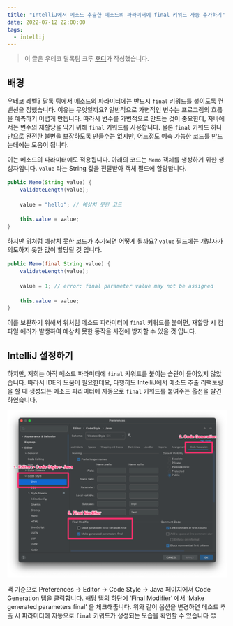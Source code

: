 ```yaml
---
title: "IntelliJ에서 메소드 추출한 메소드의 파라미터에 final 키워드 자동 추가하기"
date: 2022-07-12 22:00:00
tags:
  - intellij
---
```


> 이 글은 우테코 달록팀 크루 [후디](https://github.com/devHudi)가 작성했습니다.

## 배경

우테코 레벨3 달록 팀에서 메소드의 파라미터에는 반드시 `final` 키워드를 붙이도록 컨벤션을 정했습니다. 이유는 무엇일까요? 일반적으로 가변적인 변수는 프로그램의 흐름을 예측하기 어렵게 만듭니다. 따라서 변수를 가변적으로 만드는 것이 중요한데, 자바에서는 변수의 재할당을 막기 위해 `final` 키워드를 사용합니다. 물론 `final` 키워드 하나만으로 완전한 불변을 보장하도록 만들수는 없지만, 어느정도 예측 가능한 코드를 만드는데에는 도움이 됩니다.

이는 메소드의 파라미터에도 적용됩니다. 아래의 코드는 `Memo` 객체를 생성하기 위한 생성자입니다. `value` 라는 String 값을 전달받아 객체 필드에 할당합니다.

```java
public Memo(String value) {
    validateLength(value);

    value = "hello"; // 예상치 못한 코드

    this.value = value;
}
```

하지만 위처럼 예상치 못한 코드가 추가되면 어떻게 될까요? `value` 필드에는 개발자가 의도하지 못한 값이 할당될 것 입니다.

```java
public Memo(final String value) {
    validateLength(value);

    value = 1; // error: final parameter value may not be assigned

    this.value = value;
}
```

이를 보완하기 위해서 위처럼 메소드 파라미터에 `final` 키워드를 붙이면, 재할당 시 컴파일 에러가 발생하여 예상치 못한 동작을 사전에 방지할 수 있을 것 입니다.

## IntelliJ 설정하기

하지만, 저희는 아직 메소드 파라미터에 `final` 키워드를 붙이는 습관이 들어있지 않았습니다. 따라서 IDE의 도움이 필요한데요, 다행히도 IntelliJ에서 메소드 추출 리팩토링을 할 때 생성되는 메소드 파라미터에 자동으로 `final` 키워드를 붙여주는 옵션을 발견하였습니다.

![IntelliJ 설정 화면](./intellij.png)

맥 기준으로 Preferences → Editor → Code Style → Java 페이지에서 Code Generation 탭을 클릭합니다. 해당 탭의 하단에 ‘Final Modifier’ 에서 ‘Make generated parameters final’ 을 체크해줍니다. 위와 같이 옵션을 변경하면 메소드 추출 시 파라미터에 자동으로 `final` 키워드가 생성되는 모습을 확인할 수 있습니다 😊
